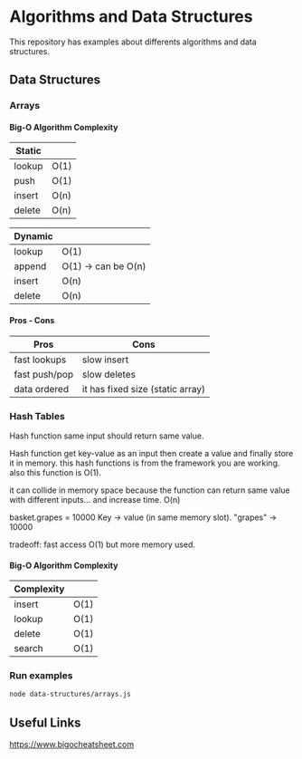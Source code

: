 # Algorithms and Data Structures

This repository has examples about differents algorithms and data structures.

## Data Structures

### Arrays

#### Big-O Algorithm Complexity

| Static |      |
| ------ | ---- |
| lookup | O(1) |
| push   | O(1) |
| insert | O(n) |
| delete | O(n) |


| Dynamic |                     |
| ------- | ------------------- |
| lookup  | O(1)                |
| append  | O(1) -> can be O(n) |
| insert  | O(n)                |
| delete  | O(n)                |

#### Pros - Cons

| Pros          | Cons                             |
| ------------- | -------------------------------- |
| fast lookups  | slow insert                      |
| fast push/pop | slow deletes                     |
| data ordered  | it has fixed size (static array) |

### Hash Tables

Hash function same input should return same value.

Hash function get key-value as an input then create a value and finally store it in memory.
this hash functions is from the framework you are working.
also this function is O(1).

it can collide in memory space because the function can return same value with different inputs... and increase time. O(n)

basket.grapes = 10000
Key -> value (in same memory slot).
"grapes" -> 10000

tradeoff: fast access O(1) but more memory used.

#### Big-O Algorithm Complexity

| Complexity |      |
| ---------- | ---- |
| insert     | O(1) |
| lookup     | O(1) |
| delete     | O(1) |
| search     | O(1) |

### Run examples

```bash
node data-structures/arrays.js
```

## Useful Links

<https://www.bigocheatsheet.com>
